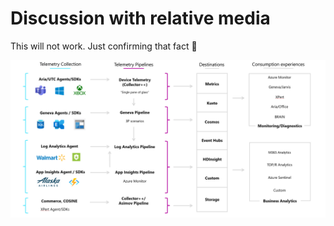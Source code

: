 <!-- 
author: philip-gai
repository: https://github.com/philip-gai/repost-demo
team: https://github.com/orgs/elastico-group/teams/everyone
category: https://github.com/philip-gai/repost-demo/discussions/categories/announcements
-->

# Discussion with relative media

This will not work. Just confirming that fact 🤣

![Relative Image](assets/observability-current-platform.png)
